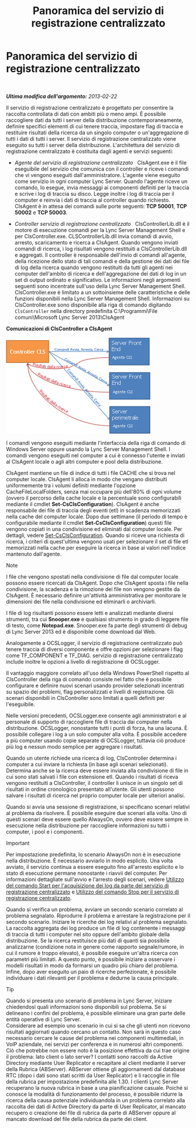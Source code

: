 ﻿---
title: Panoramica del servizio di registrazione centralizzato
TOCTitle: Panoramica del servizio di registrazione centralizzato
ms:assetid: 975718a0-f3e3-404d-9453-6224e73bfdd0
ms:mtpsurl: https://technet.microsoft.com/it-it/library/JJ688145(v=OCS.15)
ms:contentKeyID: 49887669
ms.date: 08/24/2015
mtps_version: v=OCS.15
ms.translationtype: HT
---

# Panoramica del servizio di registrazione centralizzato

 

_**Ultima modifica dell'argomento:** 2013-02-22_

Il servizio di registrazione centralizzato è progettato per consentire la raccolta controllata di dati con ambiti più o meno ampi. È possibile raccogliere dati da tutti i server della distribuzione contemporaneamente, definire specifici elementi di cui tenere traccia, impostare flag di traccia e restituire risultati della ricerca da un singolo computer o un'aggregazione di tutti i dati di tutti i server. Il servizio di registrazione centralizzato viene eseguito su tutti i server della distribuzione. L'architettura del servizio di registrazione centralizzato è costituita dagli agenti e servizi seguenti:

  - *Agente del servizio di registrazione centralizzato*   ClsAgent.exe è il file eseguibile del servizio che comunica con il controller e riceve i comandi che vi vengono eseguiti dall'amministratore. L'agente viene eseguito come servizio in ogni computer Lync Server. Quando l'agente riceve un comando, lo esegue, invia messaggi ai componenti definiti per la traccia e scrive i log di traccia su disco. Legge inoltre i log di traccia per il computer e reinvia i dati di traccia al controller quando richiesto. ClsAgent è in attesa dei comandi sulle porte seguenti: **TCP 50001**, **TCP 50002** e **TCP 50003**.

  - *Controller servizio di registrazione centralizzato*   ClsControllerLib.dll è il motore di esecuzione comandi per la Lync Server Management Shell e per ClsController.exe. CLSControllerLib.dll invia comandi di avvio, arresto, scaricamento e ricerca a ClsAgent. Quando vengono inviati comandi di ricerca, i log risultati vengono restituiti a ClsControllerLib.dll e aggregati. Il controller è responsabile dell'invio di comandi all'agente, della ricezione dello stato di tali comandi e della gestione dei dati dei file di log della ricerca quando vengono restituiti da tutti gli agenti nei computer dell'ambito di ricerca e dell'aggregazione dei dati di log in un set di output ordinato e significativo. Le informazioni negli argomenti seguenti sono incentrate sull'uso della Lync Server Management Shell. ClsController.exe è limitato a un sottoinsieme delle caratteristiche e delle funzioni disponibili nella Lync Server Management Shell. Informazioni su ClsController.exe sono disponibile alla riga di comando digitando `ClsController` nella directory predefinita C:\\Programmi\\File comuni\\Microsoft Lync Server 2013\\ClsAgent

**Comunicazioni di ClsController a ClsAgent**

![Relazione tra CLSController e CLSAgent.](images/JJ688145.68c90811-5cf9-4a84-95b7-ea9ffc61eac4(OCS.15).jpg "Relazione tra CLSController e CLSAgent.")

I comandi vengono eseguiti mediante l'interfaccia della riga di comando di Windows Server oppure usando la Lync Server Management Shell. I comandi vengono eseguiti nel computer a cui è connesso l'utente e inviati al ClsAgent locale o agli altri computer e pool della distribuzione.

ClsAgent mantiene un file di indice di tutti i file CACHE che si trova nel computer locale. ClsAgent li alloca in modo che vengano distribuiti uniformemente tra i volumi definiti mediante l'opzione CacheFileLocalFolders, senza mai occupare più dell'80% di ogni volume (ovvero il percorso della cache locale e la percentuale sono configurabili mediante il cmdlet **Set-CsClsConfiguration**). ClsAgent è anche responsabile dei file di traccia degli eventi (etl) in scadenza memorizzati nella cache del computer locale. Dopo due settimane (il periodo di tempo è configurabile mediante il cmdlet **Set-CsClsConfiguration**) questi file vengono copiati in una condivisione ed eliminati dal computer locale. Per dettagli, vedere [Set-CsClsConfiguration](https://docs.microsoft.com/en-us/powershell/module/skype/Set-CsClsConfiguration). Quando si riceve una richiesta di ricerca, i criteri di quest'ultima vengono usati per selezionare il set di file etl memorizzati nella cache per eseguire la ricerca in base ai valori nell'indice mantenuto dall'agente.


> [!NOTE]
> I file che vengono spostati nella condivisione di file dal computer locale possono essere ricercati da ClsAgent. Dopo che ClsAgent sposta i file nella condivisione, la scadenza e la rimozione dei file non vengono gestite da ClsAgent. È necessario definire un'attività amministrativa per monitorare le dimensioni dei file nella condivisione ed eliminarli o archiviarli.



I file di log risultanti possono essere letti e analizzati mediante diversi strumenti, tra cui **Snooper.exe** e qualsiasi strumento in grado di leggere file di testo, come **Notepad.exe**. Snooper.exe fa parte degli strumenti di debug di Lync Server 2013 ed è disponibile come download dal Web.

Analogamente a OCSLogger, il servizio di registrazione centralizzato può tenere traccia di diversi componente e offre opzioni per selezionare i flag come TF\_COMPONENT e TF\_DIAG. servizio di registrazione centralizzato include inoltre le opzioni a livello di registrazione di OCSLogger.

Il vantaggio maggiore correlato all'uso della Windows PowerShell rispetto al ClsController della riga di comando consiste nel fatto che è possibile configurare e definire nuovi scenari usando provider selezionati incentrati su spazio dei problemi, flag personalizzati e livelli di registrazione. Gli scenari disponibili in ClsController sono limitati a quelli definiti per l'eseguibile.

Nelle versioni precedenti, OCSLogger.exe consente agli amministratori e al personale di supporto di raccogliere file di traccia dai computer nella distribuzione. OCSLogger, nonostante tutti i punti di forza, ha una lacuna. È possibile collegare i log a un solo computer alla volta. È possibile accedere a più computer usando copie separate di OCSLogger, tuttavia ciò produce più log e nessun modo semplice per aggregare i risultati.

Quando un utente richiede una ricerca di log, ClsController determina i computer a cui inviare la richiesta (in base agli scenari selezionati). Determina anche se la ricerca deve essere inviata alla condivisione di file in cui sono stati salvati i file con estensione etl. Quando i risultati di riceva vengono restituiti a ClsController, il controller li unisce in un singolo set di risultati in ordine cronologico presentato all'utente. Gli utenti possono salvare i risultati di ricerca nel proprio computer locale per ulteriori analisi.

Quando si avvia una sessione di registrazione, si specificano scenari relativi al problema da risolvere. È possibile eseguire due scenari alla volta. Uno di questi scenari deve essere quello AlwaysOn, ovvero deve essere sempre in esecuzione nella distribuzione per raccogliere informazioni su tutti i computer, i pool e i componenti.

> [!important]  
> Per impostazione predefinita, lo scenario AlwaysOn non è in esecuzione nella distribuzione. È necessario avviarlo in modo esplicito. Una volta avviato, il servizio continua a essere eseguito fino all'arresto esplicito e lo stato di esecuzione permane nonostante i riavvii del computer. Per informazioni dettagliate sull'avvio e l'arresto degli scenari, vedere <a href="lync-server-2013-using-start-for-the-centralized-logging-service-to-capture-logs.md">Utilizzo del comando Start per l'acquisizione dei log da parte del servizio di registrazione centralizzato</a> e <a href="lync-server-2013-using-stop-for-the-centralized-logging-service.md">Utilizzo del comando Stop per il servizio di registrazione centralizzato</a>.

Quando si verifica un problema, avviare un secondo scenario correlato al problema segnalato. Riprodurre il problema e arrestare la registrazione per il secondo scenario. Iniziare le ricerche dei log relativi al problema segnalato. La raccolta aggregata dei log produce un file di log contenente i messaggi di traccia di tutti i computer nel sito oppure dell'ambito globale della distribuzione. Se la ricerca restituisce più dati di quanti sia possibile analizzarne (condizione nota in genere come rapporto segnale/rumore, in cui il rumore è troppo elevato), è possibile eseguire un'altra ricerca con parametri più limitati. A questo punto, è possibile iniziare a osservare i modelli risultati in modo da formarsi un quadro più chiaro del problema. Infine, dopo aver eseguito un paio di ricerche perfezionate, è possibile individuare i dati rilevanti per il problema e dedurne la causa principale.

> [!tip]  
> Quando si presenta uno scenario di problema in Lync Server, iniziare chiedendosi quali informazioni sono disponibili sul problema. Se si delineano i confini del problema, è possibile eliminare una gran parte delle entità operative di Lync Server.<br />Considerare ad esempio uno scenario in cui si sa che gli utenti non ricevono risultati aggiornati quando cercano un contatto. Non sarà in questo caso necessario cercare le cause del problema nei componenti multimediali, in VoIP aziendale, nei servizi per conferenza e in numerosi altri componenti. Ciò che potrebbe non essere noto è la posizione effettiva da cui trae origine il problema: lato client o lato server? I contatti sono raccolti da Active Directory mediante User Replicator e recapitare al client mediante il server della Rubrica (ABServer). ABServer ottiene gli aggiornamenti dal database RTC (dopo i dati sono stati scritti da User Replicator) e li raccoglie in file della rubrica per impostazione predefinita alle 1.30. I clienti Lync Server recuperano la nuova rubrica in base a una pianificazione casuale. Poiché si conosce la modalità di funzionamento del processo, è possibile ridurre la ricerca della causa potenziale individuandola in un problema correlato alla raccolta dei dati di Active Directory da parte di User Replicator, al mancato recupero o creazione dei file di rubrica da parte di ABServer oppure al mancato download del file della rubrica da parte dei client.
